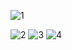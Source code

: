 

![1](https://user-images.githubusercontent.com/121868551/224475223-70a52655-6e8b-4927-b985-eb717c89ef25.png)

![2](https://user-images.githubusercontent.com/121868551/224475234-d32c643d-5ce3-48c8-9a32-687c34e9119e.png)
![3](https://user-images.githubusercontent.com/121868551/224475238-f15556e2-0cc7-4eb2-88b8-c1ba490cb47a.png)
![4](https://user-images.githubusercontent.com/121868551/224475239-6f1dae07-5fe8-47ad-93d3-ea9fd0c47003.png)
